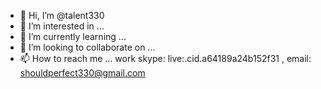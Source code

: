 - 👋 Hi, I’m @talent330
- 👀 I’m interested in ...
- 🌱 I’m currently learning ... 
- 💞️ I’m looking to collaborate on ...
- 📫 How to reach me ... work skype: live:.cid.a64189a24b152f31  , email: shouldperfect330@gmail.com

<!---
talent330/talent330 is a ✨ special ✨ repository because its `README.md` (this file) appears on your GitHub profile.
You can click the Preview link to take a look at your changes.
--->
